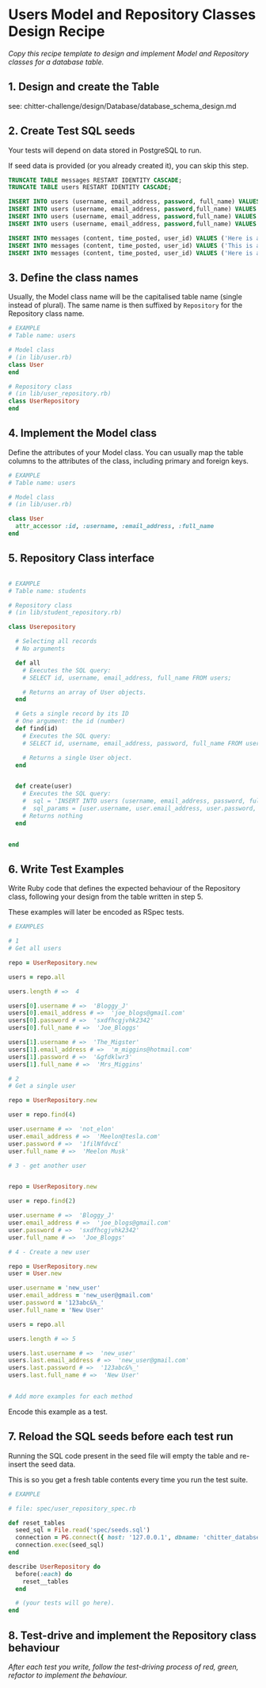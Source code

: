 # Users Model and Repository Classes Design Recipe

_Copy this recipe template to design and implement Model and Repository classes for a database table._

## 1. Design and create the Table

see: chitter-challenge/design/Database/database_schema_design.md

## 2. Create Test SQL seeds

Your tests will depend on data stored in PostgreSQL to run.

If seed data is provided (or you already created it), you can skip this step.

```sql
TRUNCATE TABLE messages RESTART IDENTITY CASCADE; 
TRUNCATE TABLE users RESTART IDENTITY CASCADE; 

INSERT INTO users (username, email_address, password, full_name) VALUES ('Bloggy_J', 'joe_blogs@gmail.com', 'sxdfhcgjvhk2342','Joe_Bloggs');
INSERT INTO users (username, email_address, password,full_name) VALUES ('The_Migster', 'm_miggins@hotmail.com', '&gfdklwr3', 'Mrs_Miggins');
INSERT INTO users (username, email_address, password,full_name) VALUES ('Schmoe123', 'j_schmoe@gmail.com', '7gyhd88gg4', 'Joe_schmoe');
INSERT INTO users (username, email_address, password,full_name) VALUES ('not_elon', 'Meelon@tesla.com', '1filNfdvc£','Meelon Musk');

INSERT INTO messages (content, time_posted, user_id) VALUES ('Here is a slightly longer peep that I have created', '2022-11-01 14:50:00', '2');
INSERT INTO messages (content, time_posted, user_id) VALUES ('This is a short post', '2022-12-01 19:10:25', '1');
INSERT INTO messages (content, time_posted, user_id) VALUES ('Here is an even longer peep, to deemonstrate how a much longer post may look when stored in my chitter database. Some posts may be even longer!', '2022-07-01 08:10:00', '3');

```

## 3. Define the class names

Usually, the Model class name will be the capitalised table name (single instead of plural). The same name is then suffixed by `Repository` for the Repository class name.

```ruby
# EXAMPLE
# Table name: users

# Model class
# (in lib/user.rb)
class User
end

# Repository class
# (in lib/user_repository.rb)
class UserRepository
end
```

## 4. Implement the Model class

Define the attributes of your Model class. You can usually map the table columns to the attributes of the class, including primary and foreign keys.

```ruby
# EXAMPLE
# Table name: users

# Model class
# (in lib/user.rb)

class User
  attr_accessor :id, :username, :email_address, :full_name
end

```

## 5. Repository Class interface


```ruby

# EXAMPLE
# Table name: students

# Repository class
# (in lib/student_repository.rb)

class Userepository

  # Selecting all records
  # No arguments

  def all
    # Executes the SQL query:
    # SELECT id, username, email_address, full_name FROM users;

    # Returns an array of User objects.
  end

  # Gets a single record by its ID
  # One argument: the id (number)
  def find(id)
    # Executes the SQL query:
    # SELECT id, username, email_address, password, full_name FROM users WHERE id = $1;

    # Returns a single User object.
  end


  def create(user)
    # Executes the SQL query:
    #  sql = 'INSERT INTO users (username, email_address, password, full_name ) VALUES($1, $2, $3, $4);'
    #  sql_params = [user.username, user.email_address, user.password, user.full_name]
    # Returns nothing
  end


end
```

## 6. Write Test Examples

Write Ruby code that defines the expected behaviour of the Repository class, following your design from the table written in step 5.

These examples will later be encoded as RSpec tests.

```ruby
# EXAMPLES

# 1
# Get all users

repo = UserRepository.new

users = repo.all

users.length # =>  4

users[0].username # =>  'Bloggy_J'
users[0].email_address # =>  'joe_blogs@gmail.com'
users[0].password # =>  'sxdfhcgjvhk2342'
users[0].full_name # =>  'Joe_Bloggs'

users[1].username # =>  'The_Migster'
users[1].email_address # =>  'm_miggins@hotmail.com'
users[1].password # =>  '&gfdklwr3'
users[1].full_name # =>  'Mrs_Miggins'

# 2
# Get a single user

repo = UserRepository.new

user = repo.find(4)

user.username # =>  'not_elon'
user.email_address # =>  'Meelon@tesla.com'
user.password # =>  '1filNfdvc£'
user.full_name # =>  'Meelon Musk'

# 3 - get another user 


repo = UserRepository.new

user = repo.find(2)

user.username # =>  'Bloggy_J'
user.email_address # =>  'joe_blogs@gmail.com'
user.password # =>  'sxdfhcgjvhk2342'
user.full_name # =>  'Joe_Bloggs'

# 4 - Create a new user 

repo = UserRepository.new
user = User.new

user.username = 'new_user'
user.email_address = 'new_user@gmail.com'
user.password = '123abc&%_'
user.full_name = 'New User'

users = repo.all

users.length # => 5 

users.last.username # =>  'new_user'
users.last.email_address # =>  'new_user@gmail.com'
users.last.password # =>  '123abc&%_'
users.last.full_name # =>  'New User'


# Add more examples for each method
```

Encode this example as a test.

## 7. Reload the SQL seeds before each test run

Running the SQL code present in the seed file will empty the table and re-insert the seed data.

This is so you get a fresh table contents every time you run the test suite.

```ruby
# EXAMPLE

# file: spec/user_repository_spec.rb

def reset_tables
  seed_sql = File.read('spec/seeds.sql')
  connection = PG.connect({ host: '127.0.0.1', dbname: 'chitter_databse_test' })
  connection.exec(seed_sql)
end

describe UserRepository do
  before(:each) do 
    reset__tables
  end

  # (your tests will go here).
end
```

## 8. Test-drive and implement the Repository class behaviour

_After each test you write, follow the test-driving process of red, green, refactor to implement the behaviour._